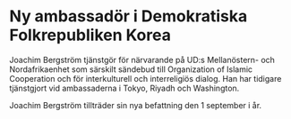 # Ny ambassadör i Demokratiska Folkrepubliken Korea

Joachim Bergström tjänstgör för närvarande på UD:s Mellanöstern- och Nordafrikaenhet som särskilt sändebud till Organization of Islamic Cooperation och för interkulturell och interreligiös dialog. Han har tidigare tjänstgjort vid ambassaderna i Tokyo, Riyadh och Washington.

Joachim Bergström tillträder sin nya befattning den 1 september i år.
